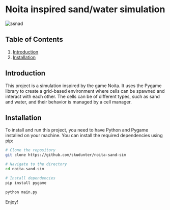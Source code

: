 # Noita inspired sand/water simulation
![ssnad](https://github.com/skudunter/noita-sand-sim/noita-sand-sim.png)
## Table of Contents
1. [Introduction](#introduction)
2. [Installation](#installation)

## Introduction
This project is a simulation inspired by the game Noita. It uses the Pygame library to create a grid-based environment where cells can be spawned and interact with each other. The cells can be of different types, such as sand and water, and their behavior is managed by a cell manager.

## Installation
To install and run this project, you need to have Python and Pygame installed on your machine. You can install the required dependencies using pip:

```bash
# Clone the repository
git clone https://github.com/skudunter/noita-sand-sim

# Navigate to the directory
cd noita-sand-sim

# Install dependencies
pip install pygame

python main.py
```
Enjoy!
